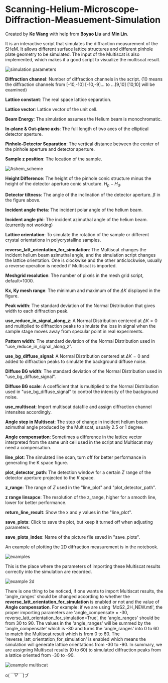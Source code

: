 # Scanning-Helium-Microscope-Diffraction-Measuement-Simulation

Created by **Ke Wang** with help from **Boyao Liu** and **Min Lin**.

It is an interactive script that simulates the diffraction measurement of the SHeM. It allows different surface lattice structures and different pinhole plate geometry to be simulated. The input of the Multiscat is also implemented, which makes it a good script to visualize the multiscat result.

![simulation parameters](https://github.com/user-attachments/assets/2178b8f7-2d89-4f39-9471-601a7467eab1)

**Diffraction channel**: Number of diffraction channels in the script. (10 means the diffraction channels from [-10,-10] [-10,-9]... to ...[9,10] [10,10] will be examined)

**Lattice constant**: The real space lattice separation.

**Lattice vector**: Lattice vector of the unit cell.

**Beam Energy**: The simulation assumes the Helium beam is monochromatic.

**In-plane & Out-plane axis**: The full length of two axes of the elliptical detector aperture.

**Pinhole-Detector Separation**: The vertical distance between the center of the pinhole aperture and detector aperture.

**Sample z position**: The location of the sample.

![Ashem_scheme](https://github.com/user-attachments/assets/1cd7306a-ef88-406e-b09f-a9432473e9a3)

**Height Difference**: The height of the pinhole conic structure minus the height of the detector aperture conic structure. $H_p - H_d$.

**Detector tiltness**: The angle of the inclination of the detector aperture. $\beta$ in the figure above.

**Incident angle theta**: The incident polar angle of the helium beam.

**Incident angle phi**: The incident azimuthal angle of the helium beam. (currently not working)

**Lattice orientation**: To simulate the rotation of the sample or different crystal orientations in polycrystalline samples.

**reverse_latt_orientation_for_simulation**: The Multiscat changes the incident helium beam azimuthal angle, and the simulation script changes the lattice orientation. One is clockwise and the other anticlockwise, usually a reverse operation is needed if Multiscat is imported.

**Meshgrid resolution**: The number of pixels in the mesh grid script, default=1000.

**Kx, Ky mesh range**: The minimum and maximum of the $\Delta K$ displayed in the figure.

**Peak width**: The standard deviation of the Normal Distribution that gives width to each diffraction peak.

**use_reduce_in_signal_along_z**: A Normal Distribution centered at $\Delta K=0$ and multiplied to diffraction peaks to simulate the loss in signal when the sample stage moves away from specular point in real experiments.

**Pattern width**: The standard deviation of the Normal Distribution used in "use_reduce_in_signal_along_z".

**use_bg_diffuse_signal**: A Normal Distribution centered at $\Delta K=0$ and added to diffraction peaks to simulate the background diffuse noise.

**Diffuse BG width**: The standard deviation of the Normal Distribution used in "use_bg_diffuse_signal".

**Diffuse BG scale**: A coefficient that is multiplied to the Normal Distribution used in "use_bg_diffuse_signal" to control the intensity of the background noise.

**use_multiscat**: Import multiscat datafile and assign diffraction channel intensites accordingly.

**Angle step in Multiscat**: The step of change in incident helium beam azimuthal angle produced by the Multiscat, usually 2.5 or 1 degree.

**Angle compensation**: Sometimes a difference in the lattice vector interpreted from the same unit cell used in the script and Multiscat may need a compensation.

**line_plot**: The simulated line scan, turn off for better performance in generating the K space figure.

**plot_detector_path**: The detection window for a certain $Z$ range of the detector aperture projected to the $K$ space.

**z_range**: The range of $Z$ used in the "line_plot" and "plot_detector_path".

**z range linsapce**: The resolution of the z_range, higher for a smooth line, lower for better performance.

**return_line_result**: Show the x and y values in the "line_plot".

**save_plots**: Click to save the plot, but keep it turned off when adjusting parameters.

**save_plots_index**: Name of the picture file saved in "save_plots".

An example of plotting the 2D diffraction measurement is in the notebook.

![examples](https://github.com/user-attachments/assets/6d9c4d7f-a48c-44f8-9985-9450d260294b)

This is the place where the parameters of importing these Multiscat results correctly into the simulation are recorded.

![example 2d](https://github.com/user-attachments/assets/a56dee69-8957-41f9-8b42-7d7517ec4afb)

There is one thing to be noticed, if one wants to import Multiscat results, the 'angle_ranges' should be changed according to whether the **reverse_latt_orientation_for_simulation** is enabled or not and the value of **Angle compensation**. For example: if we are using 'MoS2_2H_NEW.mtl', the proper importing parameters are 'angle_compensate = -30, reverse_latt_orientation_for_simulation=True', the 'angle_ranges' should be from 30 to 90. The values in the 'angle_ranges' will be summed by the 'angle_compensate' which is -30 and turns the 'angle_ranges' into 0 to 60 to match the Multiscat result which is from 0 to 60. The 'reverse_latt_orientation_for_simulation' is enabled which means the simulation will generate lattice orientations from -30 to -90. In summary, we are assigning Multiscat results (0 to 60) to simulated diffraction peaks from a lattice oriented from -30 to -90.

![example multiscat](https://github.com/user-attachments/assets/8bf82870-d377-4159-9c36-a2bda589fdc0)

o(*￣▽￣*)ブ
